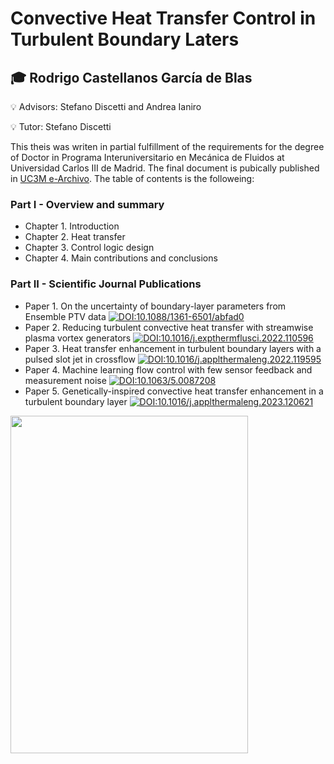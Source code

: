 # Convective Heat Transfer Control in Turbulent Boundary Laters

## :mortar_board: Rodrigo Castellanos García de Blas

:bulb: Advisors: Stefano Discetti and Andrea Ianiro

:bulb: Tutor: Stefano Discetti

This theis was writen in partial fulfillment of the requirements for the degree of Doctor in Programa Interuniversitario en Mecánica de Fluidos at
Universidad Carlos III de Madrid. The final document is pubically published in [UC3M e-Archivo](https://e-archivo.uc3m.es/handle/10016/36426). The table of contents is the followeing:

### Part I - Overview and summary
* Chapter 1. Introduction
* Chapter 2. Heat transfer
* Chapter 3. Control logic design
* Chapter 4. Main contributions and conclusions

### Part II - Scientific Journal Publications
* Paper 1. On the uncertainty of boundary-layer parameters from Ensemble PTV data 
[![DOI:10.1088/1361-6501/abfad0](http://img.shields.io/badge/DOI-10.1088%2F1361--6501%2Fabfad0-red.svg)](https://doi.org/10.1088/1361-6501/abfad0)
* Paper 2. Reducing turbulent convective heat transfer with streamwise plasma vortex generators
[![DOI:10.1016/j.expthermflusci.2022.110596](http://img.shields.io/badge/DOI-10.1016%2Fj.expthermflusci.2022.110596-red.svg)](https://doi.org/10.1016/j.expthermflusci.2022.110596)
* Paper 3. Heat transfer enhancement in turbulent boundary layers with a pulsed slot jet in crossflow
[![DOI:10.1016/j.applthermaleng.2022.119595](http://img.shields.io/badge/DOI-10.1016%2Fj.applthermaleng.2022.119595-red.svg)](https://doi.org/10.1016/j.applthermaleng.2022.119595)
* Paper 4. Machine learning flow control with few sensor feedback and measurement noise
[![DOI:10.1063/5.0087208](http://img.shields.io/badge/DOI-10.1063%2F5.0087208-red.svg)](https://doi.org/10.1063/5.0087208)
* Paper 5. Genetically-inspired convective heat transfer enhancement in a turbulent boundary layer
[![DOI:10.1016/j.applthermaleng.2023.120621](http://img.shields.io/badge/DOI-10.1016//j.applthermaleng.2023.120621-red.svg)](https://doi.org/10.1016/j.applthermaleng.2023.120621)

<img src="https://user-images.githubusercontent.com/63718487/232728911-359f96b0-0160-4554-b6d8-7066dcf11eea.PNG" width="380" height="540" />
